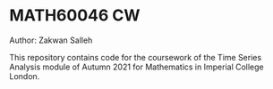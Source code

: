 # MATH60046 CW
Author: Zakwan Salleh

This repository contains code for the coursework of the Time Series Analysis module of Autumn 2021 for Mathematics in Imperial College London.
